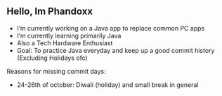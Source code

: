 ## Hello, Im Phandoxx
- I’m currently working on a Java app to replace common PC apps
- I’m currently learning primarily Java
- Also a Tech Hardware Enthusiast
- Goal: To practice Java everyday and keep up a good commit history (Excluding Holidays ofc)

Reasons for missing commit days:
- 24-26th of october: Diwali (holiday) and small break in general

